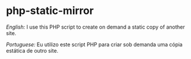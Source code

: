 # php-static-mirror

*English:* I use this PHP script to create on demand a static copy of another site.

*Portuguese:* Eu utilizo este script PHP para criar sob demanda uma cópia estática de outro site.
